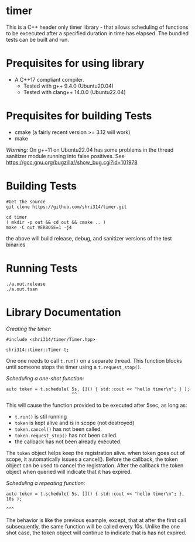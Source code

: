 # timer

This is a C++ header only timer library - that allows scheduling of functions
to be excecuted after a specified duration in time has elapsed. The bundled
tests can be built and run.

# Prequisites for using library

 - A C++17 compliant compiler.
    - Tested with g++ 9.4.0       (Ubuntu20.04)
    - Tested with clang++ 14.0.0  (Ubuntu22.04)

# Prequisites for building Tests

 - cmake (a fairly recent version >= 3.12 will work)
 - make

*Warning:* On g++11 on Ubuntu22.04 has some problems in the thread sanitizer
module running into false positives. See https://gcc.gnu.org/bugzilla//show_bug.cgi?id=101978

# Building Tests

    #Get the source
    git clone https://github.com/shri314/timer.git

    cd timer
    ( mkdir -p out && cd out && cmake .. )
    make -C out VERBOSE=1 -j4

the above will build release, debug, and sanitizer versions of the test binaries

# Running Tests

    ./a.out.release
    ./a.out.tsan

# Library Documentation

*Creating the timer:*

    #include <shri314/timer/Timer.hpp>

    shri314::timer::Timer t;

One one needs to call `t.run()` on a separate thread. This function blocks
until someone stops the timer using a `t.request_stop()`.

*Scheduling a one-shot function:*

    auto token = t.schedule( 5s, []() { std::cout << "hello timer\n"; } );
                             ^^

This will cause the function provided to be executed after 5sec, as long as:
   - `t.run()` is stil running
   - `token` is kept alive and is in scope (not destroyed)
   - `token.cancel()` has not been called.
   - `token.request_stop()` has not been called.
   - the callback has not been already executed.

The `token` object helps keep the registration alive. when token goes out of
scope, it automatically issues a cancel(). Before the callback, the token
object can be used to cancel the registration. After the callback the token
object when queried will indicate that it has expired.

*Scheduling a repeating function:*

    auto token = t.schedule( 5s, []() { std::cout << "hello timer\n"; }, 10s );
                                                                         ^^^
The behavior is like the previous example, except, that at after the first call
subsequently, the same function will be called every 10s. Unlike the one shot
case, the token object will continue to indicate that is has not expired.
